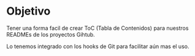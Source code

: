 #  Objetivo

Tener una forma facil de crear ToC (Tabla de Contenidos) para nuestros READMEs de los proyectos Gihtub.

Lo tenemos integrado con los hooks de Git para facilitar aún mas el uso. 


